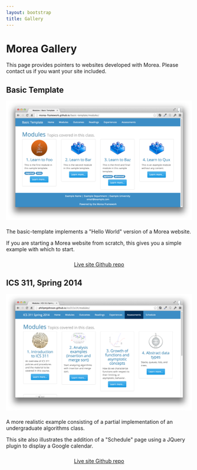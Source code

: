 ```yaml
---
layout: bootstrap
title: Gallery
---
```


<div class="container">
<h1>Morea Gallery</h1>

<p>This page provides pointers to websites developed with Morea.  Please contact us if you want your site included.</p>
</div>

<div class="gray-background">
<div class="container">
<h2>Basic Template</h2>

<div class="row">
  <div class="col-sm-6">
    <img src="images/basic-template-modules-page.png" class="img-responsive">
  </div>
  <div class="col-sm-6">
   <p style="margin-top: 20px">
   The basic-template implements a "Hello World" version of a Morea website.
   </p>
   <p>
   If you are starting a Morea website from scratch, this gives you a simple example with which to start.
   </p>
   <p style="text-align: center; padding-top: 10px">
     <a href="http://morea-framework.github.io/basic-template/" class="btn btn-primary btn-md" role="button">Live site <span class="glyphicon glyphicon-chevron-right"></span> </a>
     <a href="https://github.com/morea-framework/basic-template" class="btn btn-primary btn-md" role="button">Github repo <span class="glyphicon glyphicon-chevron-right"></span> </a>
   </p>
  </div>
</div>

</div>
</div>

<div class="container">
<h2>ICS 311, Spring 2014</h2>

<div class="row">
  <div class="col-sm-6">
    <img src="images/ics311s14-modules-page.png" class="img-responsive">
  </div>
  <div class="col-sm-6">
   <p style="margin-top: 20px">
   A more realistic example consisting of a partial implementation of an undergraduate algorithms class.
   </p>
   <p>
   This site also illustrates the addition of a "Schedule" page using a JQuery
   plugin to display a Google calendar.
   </p>
   <p style="text-align: center; padding-top: 10px">
     <a href="http://philipmjohnson.github.io/ics311s14/" class="btn btn-primary btn-md" role="button">Live site <span class="glyphicon glyphicon-chevron-right"></span> </a>
     <a href="https://github.com/philipmjohnson/ics311s14" class="btn btn-primary btn-md" role="button">Github repo <span class="glyphicon glyphicon-chevron-right"></span> </a>
   </p>
  </div>
</div>
</div>
